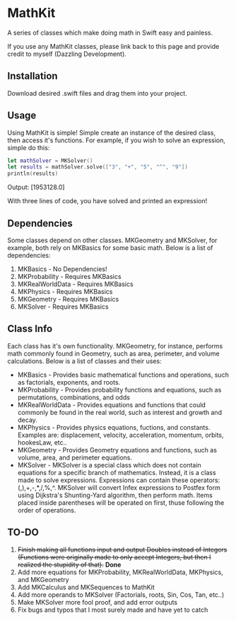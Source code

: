 # MathKit
A series of classes which make doing math in Swift easy and painless.

If you use any MathKit classes, please link back to this page and provide credit to myself (Dazzling Development).

## Installation
Download desired .swift files and drag them into your project.

## Usage
Using MathKit is simple! Simple create an instance of the desired class, then access it's functions. For example, if you wish to solve an expression, simple do this:
```Swift
let mathSolver = MKSolver()
let results = mathSolver.solve(["3", "+", "5", "^", "9"])
println(results)
```
Output: [1953128.0]

With three lines of code, you have solved and printed an expression!

## Dependencies
Some classes depend on other classes. MKGeometry and MKSolver, for example, both rely on MKBasics for some basic math. Below is a list of dependencies:
1. MKBasics - No Dependencies!
2. MKProbability - Requires MKBasics
3. MKRealWorldData - Requires MKBasics
4. MKPhysics - Requires MKBasics
5. MKGeometry - Requires MKBasics
6. MKSolver - Requires MKBasics

## Class Info
Each class has it's own functionality. MKGeometry, for instance, performs math commonly found in Geometry, such as area, perimeter, and volume calculations. Below is a list of classes and their uses:
* MKBasics - Provides basic mathematical functions and operations, such as factorials, exponents, and roots.
* MKProbability - Provides probability functions and equations, such as permutations, combinations, and odds
* MKRealWorldData - Provides equations and functions that could commonly be found in the real world, such as interest and growth and decay.
* MKPhysics - Provides physics equations, fuctions, and constants. Examples are: displacement, velocity, acceleration, momentum, orbits, hookesLaw, etc..
* MKGeometry - Provides Geometry equations and functions, such as volume, area, and perimeter equations.
* MKSolver - MKSolver is a special class which does not contain equations for a specific branch of mathematics. Instead, it is a class made to solve expressions. Expressions can contain these operators: (,),+,-,*,/,%,^. MKSolver will convert Infex expressions to Postfex form using Dijkstra's Shunting-Yard algorithm, then perform math. Items placed inside parentheses will be operated on first, thuse following the order of operations. 

## TO-DO
1. ~~Finish making all functions input and output Doubles instead of Integers (Functions were originally made to only accept Integers, but then I realized the stupidity of that).~~ **Done**
2. Add more equations for MKProbability, MKRealWorldData, MKPhysics, and MKGeometry
3. Add MKCalculus and MKSequences to MathKit
4. Add more operands to MKSolver (Factorials, roots, Sin, Cos, Tan, etc..)
5. Make MKSolver more fool proof, and add error outputs
6. Fix bugs and typos that I most surely made and have yet to catch
